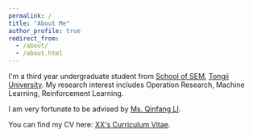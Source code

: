 ```yaml
---
permalink: /
title: "About Me"
author_profile: true
redirect_from: 
  - /about/
  - /about.html
---
```


I'm a third year undergraduate student from [School of SEM](https://sem.tongji.edu.cn/), [Tongji University](https://www.tongji.edu.cn/). My research interest includes Operation Research, Machine Learning, Reinforcement Learning.

I am very fortunate to be advised by [Ms. Qinfang LI](https://sem.tongji.edu.cn/semch/15132.html).

You can find my CV here: [XX's Curriculum Vitae](../assets/Curriculum_Vitae.pdf).
